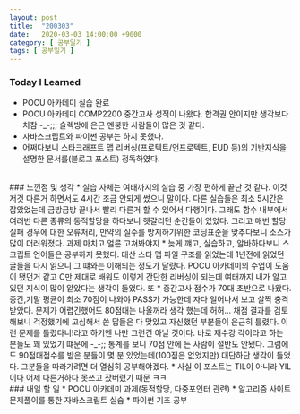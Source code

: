 ```yaml
---
layout: post
title:  "200303"
date:   2020-03-03 14:00:00 +9000
category: [ 공부일기 ]
tags: [ 공부일기 ]
---
```


### Today I Learned
* POCU 아카데미 실습 완료
* POCU 아카데미 COMP2200 중간고사 성적이 나왔다. 합격권 안이지만 생각보다 처참 -_-;;; 슬렉방에 은근 멘붕한 사람들이 많은 것 같다.
* 자바스크립트와 파이썬 공부는 하지 못했다.
* 어쩌다보니 스타크래프트 맵 리버싱(프로텍트/언프로텍트, EUD 등)의 기반지식을 설명한 문서를(블로그 포스트) 정독하였다.

<br>
### 느낀점 및 생각
* 실습 자체는 여태까지의 실습 중 가장 편하게 끝난 것 같다. 이것저것 다른거 하면서도 4시간 조금 안되게 썼으니 말이다. 다른 실습들은 최소 5시간은 잡았었는데 금방금방 끝나서 빨리 다른거 할 수 있어서 다행이다. 그래도 함수 내부에서 여러번 다른 종류의 동적할당을 하다보니 헷갈리던 순간들이 있었다. 그리고 매번 할당 실패 경우에 대한 오류처리, 만약의 실수를 방지하기위한 코딩표준을 맞추다보니 소스가 많이 더러워졌다. 과제 마치고 얼른 고쳐봐야지
* 늦게 꺠고, 실습하고, 알바하다보니 스크립트 언어들은 공부하지 못했다. 대산 스타 맵 파일 구조를 읽었는데 1년전에 읽었던 글들을 다시 읽으니 그 떄와는 이해되는 정도가 달랐다. POCU 아카데미의 수업이 도움이 됐던거 같고 C만 제대로 배워도 이렇게 간단한 리버싱이 되는데 여태까지 내가 알고 있던 지식이 많이 얕았다는 생각이 들었다. 또 
* 중간고사 점수가 70대 초반으로 나왔다. 중간,기말 평균이 최소 70점이 나와야 PASS가 가능한데 자다 일어나서 보고 살짝 충격 받았다. 문제가 어렵긴했어도 80점대는 나올꺼라 생각 했는데 허허... 채점 결과를 검토해보니 걱정했기에 고심해서 쓴 답들은 다 맞았고 자신했던 부분들이 은근히 틀렸다. 이런 문제를 틀렸다니!라고 하기엔 나만 그런건 아닐 것이다. 바로 재수강 각이라고 하는 분들도 꽤 있었기 떄문에 -_-;; 통계를 보니 70점 안에 든 사람이 절반도 안됐다. 그럼에도 90점대점수를 받은 분들이 몇 분 있었는데(100점은 없었지만) 대단하단 생각이 들었다. 그분들을 따라가려면 더 열심히 공부해야겠다.
* 사실 이 포스트는 TIL이 아니라 YIL이다 어제 다른거하다 못쓰고 잤버렸기 때문 ㅋㅋ

<br>
### 내일 할 일
* POCU 아카데미 과제(동적할당, 다중포인터 관련)
* 알고리즘 사이트 문제풀이를 통한 자바스크립트 실습
* 파이썬 기초 공부